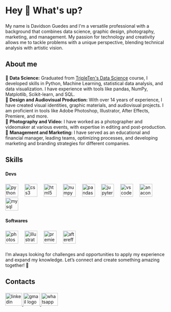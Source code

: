 <h1 align="left">Hey 👋 What's up?</h1>

###

<p align="left">My name is Davidson Guedes and I'm a versatile professional with a background that combines data science, graphic design, photography, marketing, and management. My passion for technology and creativity allows me to tackle problems with a unique perspective, blending technical analysis with artistic vision.</p>

###

<h2 align="left">About me</h2>

###

<p align="left">🐍 <b>Data Science:</b> Graduated from <a href="https://tripleten.com.br/cientista-de-dados/" target="_blank">TripleTen's Data Science</a> course, I developed skills in Python, Machine Learning, statistical data analysis, and data visualization. I have experience with tools like pandas, NumPy, Matplotlib, Scikit-learn, and SQL.<br>
🎦 <b>Design and Audiovisual Production:</b> With over 14 years of experience, I have created visual identities, graphic materials, and audiovisual projects. I am proficient in tools like Adobe Photoshop, Illustrator, After Effects, Premiere, and more.<br>
🎥 <b>Photography and Video:</b> I have worked as a photographer and videomaker at various events, with expertise in editing and post-production.<br>
🎯 <b>Management and Marketing:</b> I have served as an educational and financial manager, leading teams, optimizing processes, and developing marketing and branding strategies for different companies.</p>

###

<h2 align="left">Skills</h2>

###

<h4 align="left">Devs</h4>

###

<div align="left">
  <img src="https://cdn.jsdelivr.net/gh/devicons/devicon/icons/python/python-original.svg" height="40" alt="python logo"  />
  <img width="12" />
  <img src="https://cdn.jsdelivr.net/gh/devicons/devicon/icons/css3/css3-original.svg" height="40" alt="css3 logo"  />
  <img width="12" />
  <img src="https://cdn.jsdelivr.net/gh/devicons/devicon/icons/html5/html5-original.svg" height="40" alt="html5 logo"  />
  <img width="12" />
  <img src="https://cdn.jsdelivr.net/gh/devicons/devicon/icons/numpy/numpy-original.svg" height="40" alt="numpy logo"  />
  <img width="12" />
  <img src="https://cdn.jsdelivr.net/gh/devicons/devicon/icons/pandas/pandas-original.svg" height="40" alt="pandas logo"  />
  <img width="12" />
  <img src="https://cdn.jsdelivr.net/gh/devicons/devicon/icons/jupyter/jupyter-original.svg" height="40" alt="jupyter logo"  />
  <img width="12" />
  <img src="https://cdn.jsdelivr.net/gh/devicons/devicon/icons/vscode/vscode-original.svg" height="40" alt="vscode logo"  />
  <img width="12" />
  <img src="https://cdn.jsdelivr.net/gh/devicons/devicon/icons/anaconda/anaconda-original.svg" height="40" alt="anaconda logo"  />
  <img width="12" />
  <img src="https://cdn.jsdelivr.net/gh/devicons/devicon/icons/mysql/mysql-original.svg" height="40" alt="mysql logo"  />
</div>

###

<h4 align="left">Softwares</h4>

###

<div align="left">
  <img src="https://cdn.jsdelivr.net/gh/devicons/devicon/icons/photoshop/photoshop-plain.svg" height="40" alt="photoshop logo"  />
  <img width="12" />
  <img src="https://cdn.jsdelivr.net/gh/devicons/devicon/icons/illustrator/illustrator-plain.svg" height="40" alt="illustrator logo"  />
  <img width="12" />
  <img src="https://cdn.jsdelivr.net/gh/devicons/devicon/icons/premierepro/premierepro-plain.svg" height="40" alt="premierepro logo"  />
  <img width="12" />
  <img src="https://cdn.jsdelivr.net/gh/devicons/devicon/icons/aftereffects/aftereffects-original.svg" height="40" alt="aftereffects logo"  />
</div>

###

<p align="left"></p>

###

<p align="left">I’m always looking for challenges and opportunities to apply my experience and expand my knowledge. Let’s connect and create something amazing together! 🚀</p>

###

<p align="left"></p>

###

<h2 align="left">Contacts</h2>

###

<div align="left">
  <a href="https://www.linkedin.com/in/davidsonguedes/" target="_blank">
    <img src="https://raw.githubusercontent.com/maurodesouza/profile-readme-generator/master/src/assets/icons/social/linkedin/default.svg" width="52" height="40" alt="linkedin logo"  />
  </a>
  <a href="mailto:davidson.torres7@gmail.com" target="_blank">
    <img src="https://raw.githubusercontent.com/maurodesouza/profile-readme-generator/master/src/assets/icons/social/gmail/default.svg" width="52" height="40" alt="gmail logo"  />
  </a>
  <a href="https://wa.me/351910223343" target="_blank">
    <img src="https://raw.githubusercontent.com/maurodesouza/profile-readme-generator/master/src/assets/icons/social/whatsapp/default.svg" width="52" height="40" alt="whatsapp logo"  />
  </a>
</div>

###